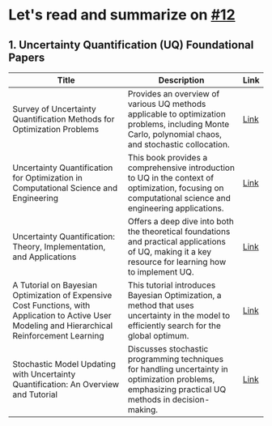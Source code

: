 # Let's read and summarize on [#12](https://github.com/kyungheee/2024-Samsung-AI-Challenge-Black-box-Optimization/issues/12)

## 1. Uncertainty Quantification (UQ) Foundational Papers

| **Title**                                                                 | **Description**                                                                                                                                   | **Link**                                                |
|---------------------------------------------------------------------------|---------------------------------------------------------------------------------------------------------------------------------------------------|---------------------------------------------------------|
| Survey of Uncertainty Quantification Methods for Optimization Problems   | Provides an overview of various UQ methods applicable to optimization problems, including Monte Carlo, polynomial chaos, and stochastic collocation.  | [Link](https://arc.aiaa.org/doi/abs/10.2514/1.40655)   |
| Uncertainty Quantification for Optimization in Computational Science and Engineering | This book provides a comprehensive introduction to UQ in the context of optimization, focusing on computational science and engineering applications. | [Link](https://www.researchgate.net/publication/299906832_Uncertainty_Quantification_in_Computational_Science) |
| Uncertainty Quantification: Theory, Implementation, and Applications     | Offers a deep dive into both the theoretical foundations and practical applications of UQ, making it a key resource for learning how to implement UQ. | [Link](https://epubs.siam.org/doi/10.1137/1.9781611973228) |
| A Tutorial on Bayesian Optimization of Expensive Cost Functions, with Application to Active User Modeling and Hierarchical Reinforcement Learning | This tutorial introduces Bayesian Optimization, a method that uses uncertainty in the model to efficiently search for the global optimum.           | [Link](https://arxiv.org/abs/1012.2599)                 |
| Stochastic Model Updating with Uncertainty Quantification: An Overview and Tutorial                    | Discusses stochastic programming techniques for handling uncertainty in optimization problems, emphasizing practical UQ methods in decision-making.   | [Link](https://www.sciencedirect.com/science/article/pii/S0888327023006921) |
